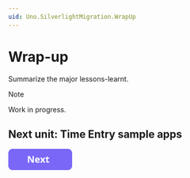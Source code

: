 ```yaml
---
uid: Uno.SilverlightMigration.WrapUp
---
```


# Wrap-up

Summarize the major lessons-learnt.

> [!NOTE]
> Work in progress.

## Next unit: Time Entry sample apps

[![button](assets/NextButton.png)](98-timeentry-samples.md)
